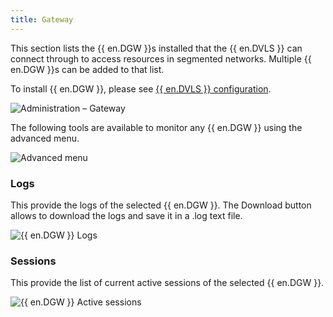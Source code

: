 ```yaml
---
title: Gateway
---
```

This section lists the {{ en.DGW }}s installed that the {{ en.DVLS }} can connect through to access resources in segmented networks. Multiple {{ en.DGW }}s can be added to that list.  

To install {{ en.DGW }}, please see [{{ en.DVLS }} configuration](/server/dgw/server-configuration/).  

![Administration – Gateway](https://webdevolutions.azureedge.net/docs/en/server/ServerOp8080.png)

The following tools are available to monitor any {{ en.DGW }} using the advanced menu. 

![Advanced menu](https://webdevolutions.azureedge.net/docs/en/server/ServerOp8081.png)

### Logs 

This provide the logs of the selected {{ en.DGW }}. The Download button allows to download the logs and save it in a .log text file. 

![{{ en.DGW }} Logs](https://webdevolutions.azureedge.net/docs/en/server/ServerOp8082.png)

### Sessions 

This provide the list of current active sessions of the selected {{ en.DGW }}. 

![{{ en.DGW }} Active sessions](https://webdevolutions.azureedge.net/docs/en/server/ServerOp8083.png)
